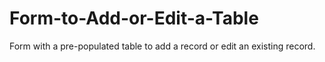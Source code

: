 # Form-to-Add-or-Edit-a-Table
Form with a pre-populated table to add a record or edit an existing record.
